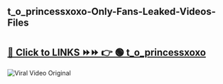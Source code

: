 
 ## t_o_princessxoxo-Only-Fans-Leaked-Videos-Files

# <h2><a href="https://mediaupload.pro?t_o_princessxoxo">🔗 Click to LINKS ⏩⏩ 👉 🟢 t_o_princessxoxo </a></h2>

<a href="https://mediaupload.pro?t_o_princessxoxo" rel="nofollow" data-target="animated-image.originalLink"><img src="https://i.ibb.co.com/xMMVF88/686577567.gif" alt="Viral Video Original" style="max-width: 100%; display: inline-block;" data-target="animated-image.originalImage"></a>